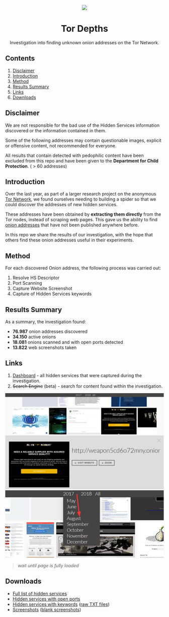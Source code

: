 <p align="center">
  <img src="https://avatars0.githubusercontent.com/u/33096324?s=200&v=4" width="200px">
</p>

<h1 align="center">
  Tor Depths
</h1>

<p align="center">
  Investigation into finding unknown onion addresses on the Tor Network.
</p>

## Contents

1. [Disclaimer](#disclaimer)
1. [Introduction](#introduction)
1. [Method](#method)
1. [Results Summary](#results-summary)
1. [Links](#links)
1. [Downloads](#downloads)

## Disclaimer

We are not responsible for the bad use of the Hidden Services information 
discovered or the information contained in them. 

Some of the following addresses may contain questionable images, explicit 
or offensive content, not recommended for everyone.

All results that contain detected with pedophilic content have been excluded
from this repo and have been given to the **Department for Child Protection**. ( > 60 addresses)

## Introduction

Over the last year, as part of a larger research project on the anonymous 
[Tor Network](https://en.wikipedia.org/wiki/Tor_(anonymity_network)), we 
found ourselves needing to building a spider so that we could discover the 
addresses of new hidden services.

These addresses have been obtained by **extracting them directly** from the 
Tor nodes, instead of scraping web pages. This gave us the ability to find 
[onion addresses](https://en.wikipedia.org/wiki/.onion) that have not been 
published anywhere before.

In this repo we share the results of our investigation, with the hope that 
others find these onion addresses useful in their experiments.

## Method

For each discovered Onion address, the following process was carried out:

1. Resolve HS Descriptor
1. Port Scanning
1. Capture Website Screenshot
1. Capture of Hidden Services keywords

## Results Summary

As a summary, the investigation found:

* **76.987** onion addresses discovered
* **34.150** active onions
* **18.081** onions scanned and with open ports detected
* **13.822** web screenshots taken

## Links

1. [Dashboard](https://guest:guest@tordiscoverer.red4sec.com/?path=2017%2f05) - all hidden services that were captured during the investigation.
1. ~~Search Engine~~ (beta) - search for content found within the investigation.

[![Dashboard](dashboard_panel.png)](https://guest:guest@tordiscoverer.red4sec.com/?path=2017%2f05)
[![Dashboard Menu](dashboard_menu.png)](https://guest:guest@tordiscoverer.red4sec.com/?path=2017%2f05)
>_wait until page is fully loaded_

## Downloads

* [Full list of hidden services](hidden_services.csv)
* [Hidden services with open ports](hs_scans.csv)
* [Hidden services with keywords](hs_keywords.csv) ([raw TXT files](https://www.dropbox.com/s/77cq46ql8x68nfs/webtext.tar.gz?dl=1))
* [Screenshots](https://www.dropbox.com/s/7syk4asr7wlvqc5/web_screenshots.tar.gz?dl=1) ([blank screenshots](https://www.dropbox.com/s/2ncpsdoz0kga0xl/web_screenshots_blanks.tar.gz?dl=1))
